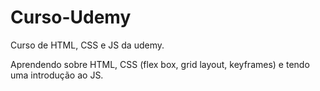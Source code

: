 # Curso-Udemy
Curso de HTML, CSS e JS da udemy.


Aprendendo sobre HTML, CSS (flex box, grid layout, keyframes) e tendo uma introdução ao JS.

